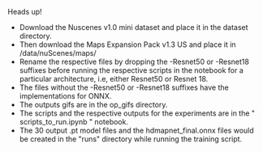 Heads up!

- Download the Nuscenes v1.0 mini dataset and place it in the dataset directory.
- Then download the Maps Expansion Pack v1.3 US and place it in /data/nuScenes/maps/
- Rename the respective files by dropping the -Resnet50 or -Resnet18 suffixes before running the respective scripts in the notebook for a particular architecture, i.e, either Resnet50 or Resnet 18.
- The files without the -Resnet50 or -Resnet18 suffixes have the implementations for ONNX.
- The outputs gifs are in the op_gifs directory.
- The scripts and the respective outputs for the experiments are in the " scripts_to_run.ipynb " notebook.
- The 30 output .pt model files and the hdmapnet_final.onnx files would be created in the "runs" directory while running the training script.
 
